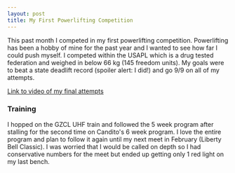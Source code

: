 ```yaml
---
layout: post
title: My First Powerlifting Competition
---
```


This past month I competed in my first powerlifting competition. Powerlifting has been a hobby of mine for the past year and I wanted to see how far I could push myself. I competed within the USAPL which is a drug tested federation and weighed in below 66 kg (145 freedom units). My goals were to beat a state deadlift record (spoiler alert: I did!) and go 9/9 on all of my attempts.

[Link to video of my final attempts](https://www.youtube.com/watch?v=fwk8Uck1d1k)

### Training 

I hopped on the GZCL UHF train and followed the 5 week program after stalling for the second time on Candito's 6 week program. I love the entire program and plan to follow it again until my next meet in February (Liberty Bell Classic). I was worried that I would be called on depth so I had conservative numbers for the meet but ended up getting only 1 red light on my last bench.

